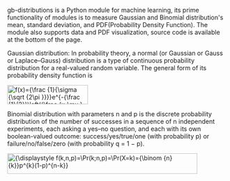 gb-distributions is a Python module for machine learning, its prime functionality of modules is to measure Gaussian and Binomial distribution's mean, standard deviation, and PDF(Probability Density Function).
The module also supports data and PDF visualization, source code is available at the bottom of the page.

Gaussian distribution:
In probability theory, a normal (or Gaussian or Gauss or Laplace–Gauss) distribution is a type of continuous probability distribution for a real-valued random variable. The general form of its probability density function is

<img src="http://www.sciweavers.org/tex2img.php?eq=f%28x%29%3D%7B%5Cfrac%20%7B1%7D%7B%5Csigma%20%7B%5Csqrt%20%7B2%5Cpi%20%7D%7D%7D%7De%5E%7B-%7B%5Cfrac%20%7B1%7D%7B2%7D%7D%5Cleft%28%7B%5Cfrac%20%7Bx-%5Cmu%20%7D%7B%5Csigma%20%7D%7D%5Cright%29%5E%7B2%7D%7D%7D%0A&bc=White&fc=Black&im=jpg&fs=12&ff=arev&edit=0" align="center" border="0" alt="f(x)={\frac {1}{\sigma {\sqrt {2\pi }}}}e^{-{\frac {1}{2}}\left({\frac {x-\mu }{\sigma }}\right)^{2}}}" width="185" height="44" />


Binomial distribution with parameters n and p is the discrete probability distribution of the number of successes in a sequence of n independent experiments, each asking a yes–no question, and each with its own boolean-valued outcome: success/yes/true/one (with probability p) or failure/no/false/zero (with probability q = 1 − p).

<img src="http://www.sciweavers.org/tex2img.php?eq=%7B%5Cdisplaystyle%20f%28k%2Cn%2Cp%29%3D%5CPr%28k%3Bn%2Cp%29%3D%5CPr%28X%3Dk%29%3D%7B%5Cbinom%20%7Bn%7D%7Bk%7D%7Dp%5E%7Bk%7D%281-p%29%5E%7Bn-k%7D%7D&bc=White&fc=Black&im=jpg&fs=12&ff=arev&edit=0" align="center" border="0" alt="{\displaystyle f(k,n,p)=\Pr(k;n,p)=\Pr(X=k)={\binom {n}{k}}p^{k}(1-p)^{n-k}}" width="436" height="47" />

